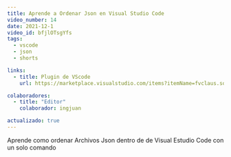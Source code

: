 ```yaml
---
title: Aprende a Ordenar Json en Visual Studio Code
video_number: 14
date: 2021-12-1
video_id: bfjlOTsgYfs
tags:
  - vscode
  - json
  - shorts

links:
  - title: Plugin de VScode
    url: https://marketplace.visualstudio.com/items?itemName=fvclaus.sort-json-array

colaboradores:
  - title: "Editor"
    colaborador: ingjuan

actualizado: true
---
```


Aprende como ordenar Archivos Json dentro de de Visual Estudio Code con un solo comando
